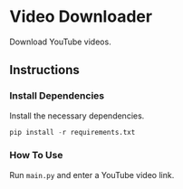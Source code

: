 # Video Downloader

Download YouTube videos.

## Instructions

### Install Dependencies

Install the necessary dependencies.

```python
pip install -r requirements.txt
```

### How To Use

Run `main.py` and enter a YouTube video link.

